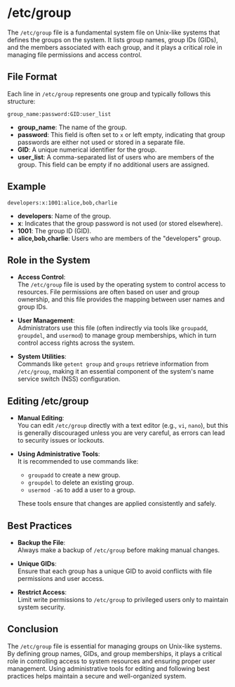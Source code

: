 # /etc/group

The `/etc/group` file is a fundamental system file on Unix-like systems that defines the groups on the system. It lists group names, group IDs (GIDs), and the members associated with each group, and it plays a critical role in managing file permissions and access control.

## File Format

Each line in `/etc/group` represents one group and typically follows this structure:

```
group_name:password:GID:user_list
```

- **group_name**: The name of the group.
- **password**: This field is often set to `x` or left empty, indicating that group passwords are either not used or stored in a separate file.
- **GID**: A unique numerical identifier for the group.
- **user_list**: A comma-separated list of users who are members of the group. This field can be empty if no additional users are assigned.

## Example

```plaintext
developers:x:1001:alice,bob,charlie
```

- **developers**: Name of the group.
- **x**: Indicates that the group password is not used (or stored elsewhere).
- **1001**: The group ID (GID).
- **alice,bob,charlie**: Users who are members of the "developers" group.

## Role in the System

- **Access Control**:  
  The `/etc/group` file is used by the operating system to control access to resources. File permissions are often based on user and group ownership, and this file provides the mapping between user names and group IDs.

- **User Management**:  
  Administrators use this file (often indirectly via tools like `groupadd`, `groupdel`, and `usermod`) to manage group memberships, which in turn control access rights across the system.

- **System Utilities**:  
  Commands like `getent group` and `groups` retrieve information from `/etc/group`, making it an essential component of the system's name service switch (NSS) configuration.

## Editing /etc/group

- **Manual Editing**:  
  You can edit `/etc/group` directly with a text editor (e.g., `vi`, `nano`), but this is generally discouraged unless you are very careful, as errors can lead to security issues or lockouts.

- **Using Administrative Tools**:  
  It is recommended to use commands like:
  - `groupadd` to create a new group.
  - `groupdel` to delete an existing group.
  - `usermod -aG` to add a user to a group.
  
  These tools ensure that changes are applied consistently and safely.

## Best Practices

- **Backup the File**:  
  Always make a backup of `/etc/group` before making manual changes.
  
- **Unique GIDs**:  
  Ensure that each group has a unique GID to avoid conflicts with file permissions and user access.

- **Restrict Access**:  
  Limit write permissions to `/etc/group` to privileged users only to maintain system security.

## Conclusion

The `/etc/group` file is essential for managing groups on Unix-like systems. By defining group names, GIDs, and group memberships, it plays a critical role in controlling access to system resources and ensuring proper user management. Using administrative tools for editing and following best practices helps maintain a secure and well-organized system.
